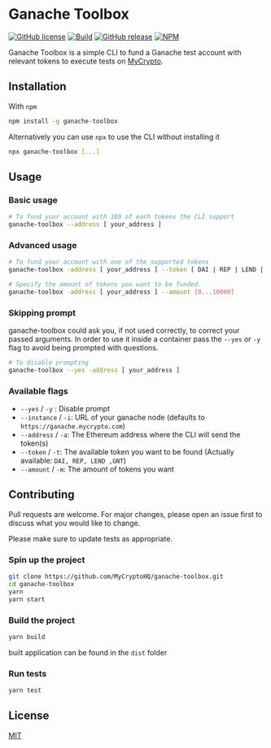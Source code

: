 # Ganache Toolbox

[![GitHub license](https://img.shields.io/github/license/MyCryptoHQ/ganache-toolbox.svg)](https://github.com/MyCryptoHQ/ganache-toolbox/blob/master/LICENSE)
[![Build](https://github.com/MyCryptoHQ/ganache-toolbox/workflows/GitHub%20CI/badge.svg?branch=master)](https://github.com/MyCryptoHQ/MyCrypto/actions)
[![GitHub release](https://img.shields.io/github/release/MyCryptoHQ/ganache-toolbox.svg)](https://GitHub.com/MyCryptoHQ/ganache-toolbox/releases/)
[![NPM](https://nodei.co/npm/ganache-toolbox.png?mini=true)](https://npmjs.org/package/ganache-toolbox)

Ganache Toolbox is a simple CLI to fund a Ganache test account with relevant tokens to execute tests on [MyCrypto](https://github.com/MyCryptoHQ/MyCrypto).

## Installation

With `npm`

```bash
npm install -g ganache-toolbox
```

Alternatively you can use `npx` to use the CLI without installing it

```bash
npx ganache-toolbox [...]
```

## Usage

### Basic usage

```bash
# To fund your account with 100 of each tokens the CLI support
ganache-toolbox --address [ your_address ]
```

### Advanced usage

```bash
# To fund your account with one of the supported tokens
ganache-toolbox -address [ your_address ] --token [ DAI | REP | LEND | GNT ]
```

```bash
# Specify the amount of tokens you want to be funded.
ganache-toolbox -address [ your_address ] --amount [0...10000]
```

### Skipping prompt

ganache-toolbox could ask you, if not used correctly, to correct your passed arguments. In order to use it inside a container pass the `--yes` or `-y` flag to avoid being prompted with questions.

```bash
# To disable prompting
ganache-toolbox --yes -address [ your_address ]
```

### Available flags

- `--yes` / `-y` : Disable prompt
- `--instance` / `-i`: URL of your ganache node (defaults to `https://ganache.mycrypto.com`)
- `--address` / `-a`: The Ethereum address where the CLI will send the token(s)
- `--token` / `-t`: The available token you want to be found (Actually available: `DAI, REP, LEND ,GNT`)
- `--amount` / `-m`: The amount of tokens you want

## Contributing

Pull requests are welcome. For major changes, please open an issue first to discuss what you would like to change.

Please make sure to update tests as appropriate.

### Spin up the project

```bash
git clone https://github.com/MyCryptoHQ/ganache-toolbox.git
cd ganache-toolbox
yarn
yarn start
```

### Build the project

```bash
yarn build
```

built application can be found in the `dist` folder

### Run tests

```bash
yarn test
```

## License

[MIT](https://choosealicense.com/licenses/mit/)
